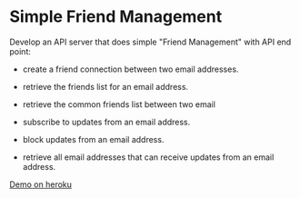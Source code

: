 # Simple Friend Management

Develop an API server that does simple "Friend Management"
with API end point:

* create a friend connection between two email addresses.

* retrieve the friends list for an email address.

* retrieve the common friends list between two email

* subscribe to updates from an email address.

* block updates from an email address.

* retrieve all email addresses that can receive updates from an
email address.

[Demo on heroku](http://fmapi.herokuapp.com)